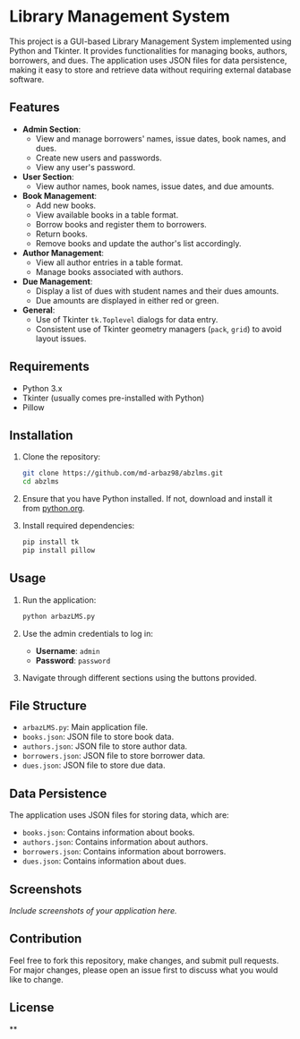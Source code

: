 
# Library Management System

This project is a GUI-based Library Management System implemented using Python and Tkinter. It provides functionalities for managing books, authors, borrowers, and dues. The application uses JSON files for data persistence, making it easy to store and retrieve data without requiring external database software.

## Features

- **Admin Section**:
  - View and manage borrowers' names, issue dates, book names, and dues.
  - Create new users and passwords.
  - View any user's password.
- **User Section**:
  - View author names, book names, issue dates, and due amounts.
- **Book Management**:
  - Add new books.
  - View available books in a table format.
  - Borrow books and register them to borrowers.
  - Return books.
  - Remove books and update the author's list accordingly.
- **Author Management**:
  - View all author entries in a table format.
  - Manage books associated with authors.
- **Due Management**:
  - Display a list of dues with student names and their dues amounts.
  - Due amounts are displayed in either red or green.
- **General**:
  - Use of Tkinter `tk.Toplevel` dialogs for data entry.
  - Consistent use of Tkinter geometry managers (`pack`, `grid`) to avoid layout issues.

## Requirements

- Python 3.x
- Tkinter (usually comes pre-installed with Python)
- Pillow

## Installation

1. Clone the repository:
   ```bash
   git clone https://github.com/md-arbaz98/abzlms.git
   cd abzlms
   ```

2. Ensure that you have Python installed. If not, download and install it from [python.org](https://www.python.org/).

3. Install required dependencies:
   ```bash
   pip install tk
   pip install pillow
   ```

## Usage

1. Run the application:
   ```bash
   python arbazLMS.py
   ```

2. Use the admin credentials to log in:
   - **Username**: `admin`
   - **Password**: `password`

3. Navigate through different sections using the buttons provided.

## File Structure

- `arbazLMS.py`: Main application file.
- `books.json`: JSON file to store book data.
- `authors.json`: JSON file to store author data.
- `borrowers.json`: JSON file to store borrower data.
- `dues.json`: JSON file to store due data.

## Data Persistence

The application uses JSON files for storing data, which are:
- `books.json`: Contains information about books.
- `authors.json`: Contains information about authors.
- `borrowers.json`: Contains information about borrowers.
- `dues.json`: Contains information about dues.

## Screenshots

*Include screenshots of your application here.*

## Contribution

Feel free to fork this repository, make changes, and submit pull requests. For major changes, please open an issue first to discuss what you would like to change.

## License

**
